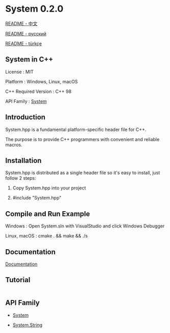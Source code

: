 # System 0.2.0

[README - 中文](https://github.com/CodeMouse179/System/blob/main/Doc/README_CN.md)

[README - русский](https://github.com/CodeMouse179/System/blob/main/Doc/README_RU.md)

[README - türkçe](https://github.com/CodeMouse179/System/blob/main/Doc/README_TR.md)

## System in C++

License : MIT

Platform : Windows, Linux, macOS

C++ Required Version : C++ 98

API Family : [System](https://github.com/CodeMouse179/System)

## Introduction

System.hpp is a fundamental platform-specific header file for C++.

The purpose is to provide C++ programmers with convenient and reliable macros.

## Installation

System.hpp is distributed as a single header file so it's easy to install, just follow 2 steps:

1. Copy System.hpp into your project

2. #include "System.hpp"

## Compile and Run Example

Windows : Open System.sln with VisualStudio and click Windows Debugger

Linux, macOS : cmake . && make && ./s

## Documentation

[Documentation](https://github.com/CodeMouse179/System/blob/main/Doc/README.md)

## Tutorial

``` cpp
```

## API Family

* [System](https://github.com/CodeMouse179/System)

* [System.String](https://github.com/CodeMouse179/String)